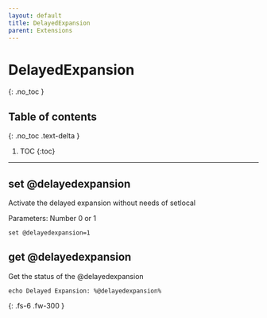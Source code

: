```yaml
---
layout: default
title: DelayedExpansion
parent: Extensions
---
```


# DelayedExpansion
{: .no_toc }

## Table of contents
{: .no_toc .text-delta }

1. TOC
{:toc}

---

## set @delayedexpansion
Activate the delayed expansion without needs of setlocal

Parameters: Number 0 or 1


```batch
set @delayedexpansion=1
```

## get @delayedexpansion
Get the status of the @delayedexpansion

```batch
echo Delayed Expansion: %@delayedexpansion%
```

{: .fs-6 .fw-300 }
